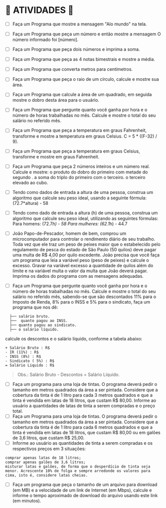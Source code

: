# :construction: ATIVIDADES :construction:

- [ ] Faça um Programa que mostre a mensagem "Alo mundo" na tela.
- [ ] Faça um Programa que peça um número e então mostre a mensagem O número informado foi [número].

- [ ] Faça um Programa que peça dois números e imprima a soma.
- [ ] Faça um Programa que peça as 4 notas bimestrais e mostre a média.
- [ ] Faça um Programa que converta metros para centímetros.
- [ ] Faça um Programa que peça o raio de um círculo, calcule e mostre sua área.
- [ ] Faça um Programa que calcule a área de um quadrado, em seguida mostre o dobro desta área para o usuário.
- [ ] Faça um Programa que pergunte quanto você ganha por hora e o número de horas trabalhadas no mês. Calcule e mostre o total do seu salário no referido mês.
- [ ] Faça um Programa que peça a temperatura em graus Fahrenheit, transforme e mostre a temperatura em graus Celsius.
C = 5 * ((F-32) / 9).
- [ ] Faça um Programa que peça a temperatura em graus Celsius, transforme e mostre em graus Fahrenheit.
- [ ] Faça um Programa que peça 2 números inteiros e um número real. Calcule e mostre:
o produto do dobro do primeiro com metade do segundo .
a soma do triplo do primeiro com o terceiro.
o terceiro elevado ao cubo.
- [ ] Tendo como dados de entrada a altura de uma pessoa, construa um algoritmo que calcule seu peso ideal, usando a seguinte fórmula: (72.7*altura) - 58
- [ ] Tendo como dado de entrada a altura (h) de uma pessoa, construa um algoritmo que calcule seu peso ideal, utilizando as seguintes fórmulas:
Para homens: (72.7*h) - 58
Para mulheres: (62.1*h) - 44.7
- [ ] João Papo-de-Pescador, homem de bem, comprou um microcomputador para controlar o rendimento diário de seu trabalho. Toda vez que ele traz um peso de peixes maior que o estabelecido pelo regulamento de pesca do estado de São Paulo (50 quilos) deve pagar uma multa de R$ 4,00 por quilo excedente. 
João precisa que você faça um programa que leia a variável peso (peso de peixes) e calcule o excesso. Gravar na variável excesso a quantidade de quilos além do limite e na variável multa o valor da multa que João deverá pagar. Imprima os dados do programa com as mensagens adequadas.

- [ ] Faça um Programa que pergunte quanto você ganha por hora e o número de horas trabalhadas no mês. Calcule e mostre o total do seu salário no referido mês, sabendo-se que são descontados 11% para o Imposto de Renda, 8% para o INSS e 5% para o sindicato, faça um programa que nos dê:
```
  ├── salário bruto.
  ├──  quanto pagou ao INSS.
  ├── quanto pagou ao sindicato.
  ├── o salário líquido.
```
calcule os descontos e o salário líquido, conforme a tabela abaixo:

>
```
+ Salário Bruto : R$
- IR (11%) : R$
- INSS (8%) : R$
- Sindicato ( 5%) : R$
= Salário Liquido : R$
```
>

>Obs.: Salário Bruto - Descontos = Salário Líquido.


- [ ] Faça um programa para uma loja de tintas. O programa deverá pedir o tamanho em metros quadrados da área a ser pintada. Considere que a cobertura da tinta é de 1 litro para cada 3 metros quadrados e que a tinta é vendida em latas de 18 litros, que custam R$ 80,00. Informe ao usuário a quantidades de latas de tinta a serem compradas e o preço total.
- [ ] Faça um Programa para uma loja de tintas. O programa deverá pedir o tamanho em metros quadrados da área a ser pintada. Considere que a cobertura da tinta é de 1 litro para cada 6 metros quadrados e que a tinta é vendida em latas de 18 litros, que custam R$ 80,00 ou em galões de 3,6 litros, que custam R$ 25,00.
- [ ] Informe ao usuário as quantidades de tinta a serem compradas e os respectivos preços em 3 situações:
```
comprar apenas latas de 18 litros;
comprar apenas galões de 3,6 litros;
misturar latas e galões, de forma que o desperdício de tinta seja menor. Acrescente 10% de folga e sempre arredonde os valores para cima, isto é, considere latas cheias.

```

- [ ] Faça um programa que peça o tamanho de um arquivo para download (em MB) e a velocidade de um link de Internet (em Mbps), calcule e informe o tempo aproximado de download do arquivo usando este link (em minutos).

